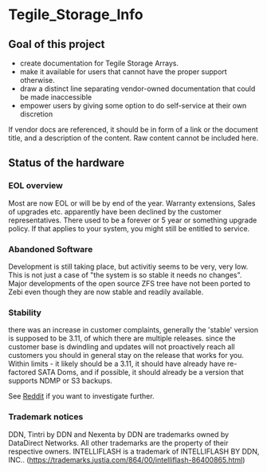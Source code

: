 # Tegile_Storage_Info


## Goal of this project

- create documentation for Tegile Storage Arrays.
- make it available for users that cannot have the proper support otherwise.
- draw a distinct line separating vendor-owned documentation that could be
made inaccessible
- empower users by giving some option to do self-service at their own discretion

If vendor docs are referenced, it should be in form of a link or the document title, and a description of the content.
Raw content cannot be included here.

## Status of the hardware

### EOL overview

Most are now EOL or will be by end of the year.
Warranty extensions, Sales of upgrades etc. apparently have been declined by the customer representatives.
There used to be a forever or 5 year or something upgrade policy.
If that applies to your system, you might still be entitled to service.

### Abandoned Software

Development is still taking place, but activitiy seems to be very, very low. This is not just a case of "the system is so stable it needs no changes".
Major developments of the open source ZFS tree have not been ported to Zebi even though they are now stable and readily available.

### Stability

there was an increase in customer complaints, generally the 'stable' version is supposed to be 3.11, of which there are multiple releases.
since the customer base is dwindling and updates will not proactively reach all customers you should in general stay on the release that works for you.
Within limits - it likely should be a 3.11, it should have already have re-factored SATA Doms, and if possible, it should already be a version that supports NDMP or S3 backups.


See [Reddit](https://www.reddit.com/search/?q=tegile) if you want to investigate further.


### Trademark notices

DDN, Tintri by DDN and Nexenta by DDN are trademarks owned by DataDirect Networks. All other trademarks are the property of their respective owners.
INTELLIFLASH is a trademark of INTELLIFLASH BY DDN, INC.. 
(https://trademarks.justia.com/864/00/intelliflash-86400865.html)

